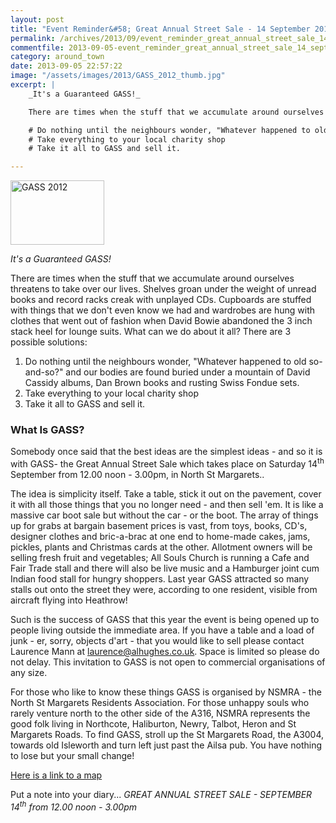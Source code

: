 ```yaml
---
layout: post
title: "Event Reminder&#58; Great Annual Street Sale - 14 September 2013"
permalink: /archives/2013/09/event_reminder_great_annual_street_sale_14_septemb.html
commentfile: 2013-09-05-event_reminder_great_annual_street_sale_14_septemb
category: around_town
date: 2013-09-05 22:57:22
image: "/assets/images/2013/GASS_2012_thumb.jpg"
excerpt: |
    _It's a Guaranteed GASS!_

    There are times when the stuff that we accumulate around ourselves threatens to take over our lives. Shelves groan under the weight of unread books and record racks creak with unplayed CDs. Cupboards are stuffed with things that we don't even know we had and wardrobes are hung with clothes that went out of fashion when David Bowie abandoned the 3 inch stack heel for lounge suits. What can we do about it all? There are 3 possible solutions:

    # Do nothing until the neighbours wonder, "Whatever happened to old so-and-so?" and our bodies are found buried under a mountain of David Cassidy albums, Dan Brown books and rusting Swiss Fondue sets.
    # Take everything to your local charity shop
    # Take it all to GASS and sell it.

---
```


<a href="/assets/images/2013/GASS_2012.jpg" title="See larger version of - GASS 2012"><img src="/assets/images/2013/GASS_2012_thumb.jpg" width="150" height="103" alt="GASS 2012" class="photo right" /></a>

*It's a Guaranteed GASS!*

There are times when the stuff that we accumulate around ourselves threatens to take over our lives. Shelves groan under the weight of unread books and record racks creak with unplayed CDs. Cupboards are stuffed with things that we don't even know we had and wardrobes are hung with clothes that went out of fashion when David Bowie abandoned the 3 inch stack heel for lounge suits. What can we do about it all? There are 3 possible solutions:

1.  Do nothing until the neighbours wonder, "Whatever happened to old so-and-so?" and our bodies are found buried under a mountain of David Cassidy albums, Dan Brown books and rusting Swiss Fondue sets.
2.  Take everything to your local charity shop
3.  Take it all to GASS and sell it.

### What Is GASS?

Somebody once said that the best ideas are the simplest ideas - and so it is with GASS- the Great Annual Street Sale which takes place on Saturday 14<sup>th</sup> September from 12.00 noon - 3.00pm, in North St Margarets..

The idea is simplicity itself. Take a table, stick it out on the pavement, cover it with all those things that you no longer need - and then sell 'em. It is like a massive car boot sale but without the car - or the boot. The array of things up for grabs at bargain basement prices is vast, from toys, books, CD's, designer clothes and bric-a-brac at one end to home-made cakes, jams, pickles, plants and Christmas cards at the other. Allotment owners will be selling fresh fruit and vegetables; All Souls Church is running a Cafe and Fair Trade stall and there will also be live music and a Hamburger joint cum Indian food stall for hungry shoppers. Last year GASS attracted so many stalls out onto the street they were, according to one resident, visible from aircraft flying into Heathrow!

Such is the success of GASS that this year the event is being opened up to people living outside the immediate area. If you have a table and a load of junk - er, sorry, objects d'art - that you would like to sell please contact Laurence Mann at <laurence@alhughes.co.uk>. Space is limited so please do not delay. This invitation to GASS is not open to commercial organisations of any size.

For those who like to know these things GASS is organised by NSMRA - the North St Margarets Residents Association. For those unhappy souls who rarely venture north to the other side of the A316, NSMRA represents the good folk living in Northcote, Haliburton, Newry, Talbot, Heron and St Margarets Roads. To find GASS, stroll up the St Margarets Road, the A3004, towards old Isleworth and turn left just past the Ailsa pub. You have nothing to lose but your small change!

[Here is a link to a map](https://www.google.co.uk/maps/preview#!data=!1m4!1m3!1d18282!2d-0.323024!3d51.460344)

Put a note into your diary... *GREAT ANNUAL STREET SALE - SEPTEMBER 14<sup>th</sup> from 12.00 noon - 3.00pm*
